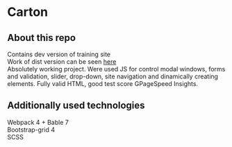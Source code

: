 # Carton

## About this repo
Contains dev version of training site  
Work of dist version can be seen [here](https://vladimircherevko.github.io/works/carton)  
Absolutely working project. Were used JS for control modal windows, forms and validation, slider, drop-down, site navigation and dinamically creating elements. Fully valid HTML, good test score GPageSpeed Insights.  

## Additionally used technologies
Webpack 4 + Bable 7  
Bootstrap-grid 4  
SCSS  